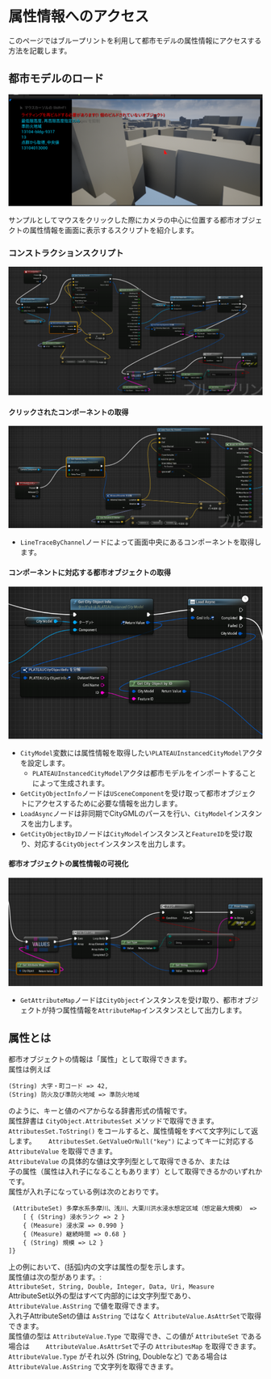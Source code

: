 # 属性情報へのアクセス
このページではブループリントを利用して都市モデルの属性情報にアクセスする方法を記載します。

## 都市モデルのロード
![](../resources/manual/accessCityObject/sample.png)

サンプルとしてマウスをクリックした際にカメラの中心に位置する都市オブジェクトの属性情報を画面に表示するスクリプトを紹介します。

### コンストラクションスクリプト

![](../resources/manual/accessCityObject/blueprint.png)

#### クリックされたコンポーネントの取得

![](../resources/manual/accessCityObject/blueprintSection1.png)

- `LineTraceByChannel`ノードによって画面中央にあるコンポーネントを取得します。

#### コンポーネントに対応する都市オブジェクトの取得

![](../resources/manual/accessCityObject/blueprintSection2.png)

- `CityModel`変数には属性情報を取得したい`PLATEAUInstancedCityModel`アクタを設定します。
  - `PLATEAUInstancedCityModel`アクタは都市モデルをインポートすることによって生成されます。
- `GetCityObjectInfo`ノードは`USceneComponent`を受け取って都市オブジェクトにアクセスするために必要な情報を出力します。
- `LoadAsync`ノードは非同期でCityGMLのパースを行い、`CityModel`インスタンスを出力します。
- `GetCityObjectByID`ノードは`CityModel`インスタンスと`FeatureID`を受け取り、対応する`CityObject`インスタンスを出力します。

#### 都市オブジェクトの属性情報の可視化

![](../resources/manual/accessCityObject/blueprintSection3.png)

- `GetAttributeMap`ノードは`CityObject`インスタンスを受け取り、都市オブジェクトが持つ属性情報を`AttributeMap`インスタンスとして出力します。



## 属性とは

都市オブジェクトの情報は「属性」として取得できます。  
属性は例えば  
  
```text
(String) 大字・町コード => 42,
(String) 防火及び準防火地域 => 準防火地域
```
  
のように、キーと値のペアからなる辞書形式の情報です。  
属性辞書は `CityObject.AttributesSet` メソッドで取得できます。  
`AttributesSet.ToString()` をコールすると、属性情報をすべて文字列にして返します。　　
`AttributesSet.GetValueOrNull("key")` によってキーに対応する`AttributeValue` を取得できます。  
`AttributeValue` の具体的な値は文字列型として取得できるか、または  
子の属性（属性は入れ子になることもあります）として取得できるかのいずれかです。  
属性が入れ子になっている例は次のとおりです。

```text
 (AttributeSet) 多摩水系多摩川、浅川、大栗川洪水浸水想定区域（想定最大規模） => 
    [ { (String) 浸水ランク => 2 }
    { (Measure) 浸水深 => 0.990 }
    { (Measure) 継続時間 => 0.68 }
    { (String) 規模 => L2 }  
]}
```

上の例において、(括弧)内の文字は属性の型を示します。  
属性値は次の型があります。:  
`AttributeSet, String, Double, Integer, Data, Uri, Measure`  
AttributeSet以外の型はすべて内部的には文字列型であり、  
`AttributeValue.AsString` で値を取得できます。  
入れ子AttributeSetの値は `AsString` ではなく `AttributeValue.AsAttrSet`で取得できます。  
属性値の型は `AttributeValue.Type` で取得でき、この値が `AttributeSet` である場合は　　
`AttributeValue.AsAttrSet`で子の `AttributesMap` を取得できます。  
`AttributeValue.Type` がそれ以外 (String, Doubleなど) である場合は `AttributeValue.AsString` で文字列を取得できます。

